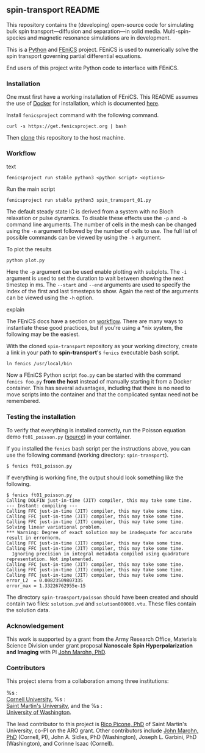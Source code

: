 ## spin-transport README

This repository contains the (developing) open-source code for simulating bulk spin transport&mdash;diffusion and separation&mdash;in solid media. Multi-spin-species and magnetic resonance simulations are in development.

This is a [Python](https://www.python.org/) and [FEniCS](https://fenicsproject.org/) project. FEniCS is used to numerically solve the spin transport governing partial differential equations.

End users of this project write Python code to interface with FEniCS.

### Installation

One must first have a working installation of FEniCS.
This README assumes the use of [Docker](https://www.docker.com/) for installation, which is documented [here](http://fenics.readthedocs.io/projects/containers/en/latest/).

Install `fenicsproject` command with the following command.

```console
curl -s https://get.fenicsproject.org | bash
```

Then [clone](https://help.github.com/articles/cloning-a-repository/) this repository to the host machine.

### Workflow

text

```console
fenicsproject run stable python3 <python script> <options>
```

Run the main script

```console
fenicsproject run stable python3 spin_transport_01.py
```

The default steady state IC is derived from a system with no Bloch relaxation or pulse dynamics. To disable these effects use the `-p` and `-b` command line arguments. The number of cells in the mesh can be changed using the `-n` argument followed by the number of cells to use. The full list of possible commands can be viewed by using the `-h` argument.

To plot the results

```console
python plot.py
```

Here the `-p` argument can be used enable plotting with subplots. The `-i` argument is used to set the duration to wait between showing the next timestep in ms. The `--start` and `--end` arguments are used to specify the index of the first and last timesteps to show. Again the rest of the arguments can be viewed using the `-h` option.

explain

The FEniCS docs have a section on [workflow](http://fenics.readthedocs.io/projects/containers/en/latest/work_flows.html).
There are many ways to instantiate these good practices, but if you're using a \*nix system, the following may be the easiest.

With the cloned `spin-transport` repository as your working directory, create a link in your path to **spin-transport**'s `fenics` executable bash script.


```shell
ln fenics /usr/local/bin
```

Now a FEniCS Python script `foo.py` can be started with the command `fenics foo.py` **from the host** instead of manually starting it from a Docker container.
This has several advantages, including that there is no need to move scripts into the container and that the complicated syntax need not be remembered.

### Testing the installation

To verify that everything is installed correctly, run the Poisson equation demo `ft01_poisson.py` ([source](https://fenicsproject.org/pub/tutorial/html/._ftut1004.html)) in your container.

If you installed the `fenics` bash script per the instructions above, you can use the following command (working directory: `spin-transport`).


```shell
$ fenics ft01_poisson.py
```

If everything is working fine, the output should look something like the following.


```shell
$ fenics ft01_poisson.py
Calling DOLFIN just-in-time (JIT) compiler, this may take some time.
--- Instant: compiling ---
Calling FFC just-in-time (JIT) compiler, this may take some time.
Calling FFC just-in-time (JIT) compiler, this may take some time.
Calling FFC just-in-time (JIT) compiler, this may take some time.
Solving linear variational problem.
*** Warning: Degree of exact solution may be inadequate for accurate result in errornorm.
Calling FFC just-in-time (JIT) compiler, this may take some time.
Calling FFC just-in-time (JIT) compiler, this may take some time.
  Ignoring precision in integral metadata compiled using quadrature representation. Not implemented.
Calling FFC just-in-time (JIT) compiler, this may take some time.
Calling FFC just-in-time (JIT) compiler, this may take some time.
Calling FFC just-in-time (JIT) compiler, this may take some time.
error_L2  = 0.00823509807335
error_max = 1.33226762955e-15
```

The directory `spin-transport/poisson` should have been created and should contain two files: `solution.pvd` and `solution000000.vtu`.
These files contain the solution data.

### Acknowledgement

This work is supported by a grant from the Army Research Office, Materials Science Division under grant proposal **Nanoscale Spin Hyperpolarization and Imaging**
with PI [John Marohn, PhD](http://marohn.chem.cornell.edu/).

### Contributors

This project stems from a collaboration among three institutions:

%s
  :   
  [Cornell University](http://www.cornell.edu/),
%s
  :   
  [Saint Martin's University](https://www.stmartin.edu/), and the
%s
  :   
  [University of Washington](http://www.washington.edu/).

The lead contributor to this project is [Rico Picone, PhD](http://ricopic.one) of Saint Martin's University, co-PI on the ARO grant.
Other contributors include [John Marohn, PhD](http://marohn.chem.cornell.edu/) (Cornell, PI), John A. Sidles, PhD (Washington), Joseph L. Garbini, PhD (Washington), and Corinne Isaac (Cornell).
